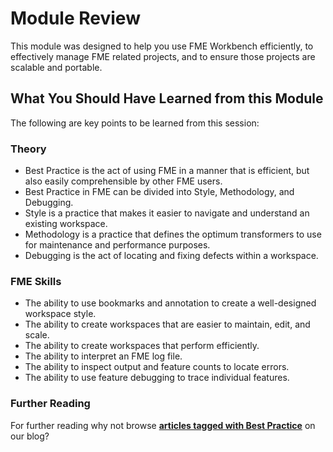 # Module Review #
This module was designed to help you use FME Workbench efficiently, to effectively manage FME related projects, and to ensure those projects are scalable and portable.

## What You Should Have Learned from this Module ##

The following are key points to be learned from this session:

### Theory ###

- Best Practice is the act of using FME in a manner that is efficient, but also easily comprehensible by other FME users.
- Best Practice in FME can be divided into Style, Methodology, and Debugging.
- Style is a practice that makes it easier to navigate and understand an existing workspace.
- Methodology is a practice that defines the optimum transformers to use for maintenance and performance purposes.
- Debugging is the act of locating and fixing defects within a workspace.

### FME Skills ###

- The ability to use bookmarks and annotation to create a well-designed workspace style.
- The ability to create workspaces that are easier to maintain, edit, and scale.
- The ability to create workspaces that perform efficiently.
- The ability to interpret an FME log file.
- The ability to inspect output and feature counts to locate errors.
- The ability to use feature debugging to trace individual features.

### Further Reading ###

For further reading why not browse **[articles tagged with Best Practice](https://www.safe.com/search/?site-search=best+practice&site=blog.safe.com)** on our blog? 
